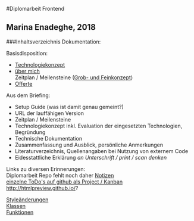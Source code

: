 #Diplomarbeit Frontend
## Marina Enadeghe, 2018

###Inhaltsverzeichnis Dokumentation:

Basisdisposition:  
- [Technologiekonzept](dokumentation/basisdisposition.md) 
- [über mich](dokumentation/basisdisposition.md)  
Zeitplan / Meilensteine
([Grob- und Feinkonzept](https://docs.google.com/spreadsheets/d/1eV_7Tlo0QKG4BIn0B93sUNnICly4tzJ4m1kySTdQwCs/edit?usp=sharing))  
- [Offerte](https://docs.google.com/document/d/1dCjLOwE2s_naJFpOfdwf1nAEW1BeifqMymJoFDwuWrs/edit?usp=sharing)  


Aus dem Briefing:
- Setup Guide  (was ist damit genau gemeint?)
- URL der lauffähigen Version  
- Zeitplan / Meilensteine
- Technologiekonzept inkl. Evaluation der eingesetzten 
Technologien, Begründung   
- Technische Dokumentation  
- Zusammenfassung und Ausblick, persönliche Anmerkungen  
- Literaturverzeichnis, Quellenangaben bei Nutzung von 
externem Code  
- Eidesstattliche Erklärung _an Unterschrift / print / scan denken_  



Links zu diversen Erinnerungen:  
Diplomarbeit Repo fehlt noch daher [Notizen](dokumentation/drandenken.md)  
[einzelne ToDo's auf github als Project / Kanban](githubrep)  
http://htmlpreview.github.io/? 

[Styleänderungen](dokumentation/style.md)  
[Klassen](dokumentation/klassen.md)  
[Funktionen](dokumentation/funktionen.md)
